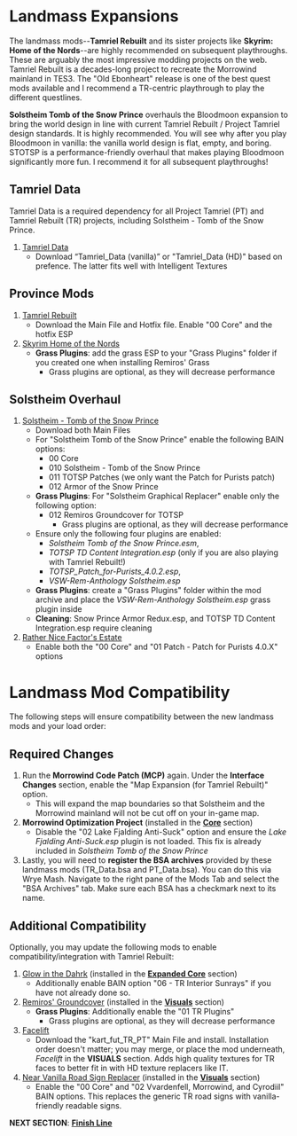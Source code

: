 # Landmass Expansions
The landmass mods--**Tamriel Rebuilt** and its sister projects like **Skyrim: Home of the Nords**--are highly recommended on subsequent playthroughs. These are arguably the most impressive modding projects on the web. Tamriel Rebuilt is a decades-long project to recreate the Morrowind mainland in TES3. The "Old Ebonheart" release is one of the best quest mods available and I recommend a TR-centric playthrough to play the different questlines.

**Solstheim Tomb of the Snow Prince** overhauls the Bloodmoon expansion to bring the world design in line with current Tamriel Rebuilt / Project Tamriel design standards. It is highly recommended. You will see why after you play Bloodmoon in vanilla: the vanilla world design is flat, empty, and boring. STOTSP is a performance-friendly overhaul that makes playing Bloodmoon significantly more fun. I recommend it for all subsequent playthroughs!

## Tamriel Data
Tamriel Data is a required dependency for all Project Tamriel (PT) and Tamriel Rebuilt (TR) projects, including Solstheim - Tomb of the Snow Prince.
1. [Tamriel Data](https://www.nexusmods.com/morrowind/mods/44537?)
	- Download “Tamriel_Data (vanilla)” or "Tamriel_Data (HD)" based on prefence. The latter fits well with Intelligent Textures

## Province Mods
1. [Tamriel Rebuilt](https://www.nexusmods.com/morrowind/mods/42145?)
	- Download the Main File and Hotfix file. Enable "00 Core" and the hotfix ESP
1. [Skyrim Home of the Nords](https://www.nexusmods.com/morrowind/mods/44921?)
	- **Grass Plugins**: add the grass ESP to your "Grass Plugins" folder if you created one when installing Remiros' Grass
		- Grass plugins are optional, as they will decrease performance

## Solstheim Overhaul
1. [Solstheim - Tomb of the Snow Prince](https://www.nexusmods.com/morrowind/mods/46810)
	- Download both Main Files
	- For "Solstheim Tomb of the Snow Prince" enable the following BAIN options:
		- 00 Core
		- 010 Solstheim - Tomb of the Snow Prince
		- 011 TOTSP Patches (we only want the Patch for Purists patch)
		- 012 Armor of the Snow Prince
	- **Grass Plugins**: For "Solstheim Graphical Replacer" enable only the following option:
		- 012 Remiros Groundcover for TOTSP
			- Grass plugins are optional, as they will decrease performance
	- Ensure only the following four plugins are enabled: 
		- *Solstheim Tomb of the Snow Prince.esm*, 
		- *TOTSP TD Content Integration.esp* (only if you are also playing with Tamriel Rebuilt!)
		- *TOTSP_Patch_for-Purists_4.0.2.esp*, 
		- *VSW-Rem-Anthology Solstheim.esp*
	- **Grass Plugins**: create a "Grass Plugins" folder within the mod archive and place the *VSW-Rem-Anthology Solstheim.esp* grass plugin inside
	- **Cleaning**: Snow Prince Armor Redux.esp, and TOTSP TD Content Integration.esp require cleaning
1. [Rather Nice Factor's Estate](https://www.nexusmods.com/morrowind/mods/47933?)
	- Enable both the "00 Core" and "01 Patch - Patch for Purists 4.0.X" options

# Landmass Mod Compatibility
The following steps will ensure compatibility between the new landmass mods and your load order:

## Required Changes
1. Run the **Morrowind Code Patch (MCP)** again. Under the **Interface Changes** section, enable the "Map Expansion (for Tamriel Rebuilt)" option. 
	- This will expand the map boundaries so that Solstheim and the Morrowind mainland will not be cut off on your in-game map.
1. **Morrowind Optimization Project** (installed in the [**Core**](https://github.com/doublemoulinet/Morrowind-Modular-Mod-Guide/blob/master/CORE.md) section)
	- Disable the "02 Lake Fjalding Anti-Suck" option and ensure the *Lake Fjalding Anti-Suck.esp* plugin is not loaded. This fix is already included in *Solstheim Tomb of the Snow Prince*
1. Lastly, you will need to **register the BSA archives** provided by these landmass mods (TR_Data.bsa and PT_Data.bsa). You can do this via Wrye Mash. Navigate to the right pane of the Mods Tab and select the "BSA Archives" tab. Make sure each BSA has a checkmark next to its name.

## Additional Compatibility
Optionally, you may update the following mods to enable compatibility/integration with Tamriel Rebuilt:
1. [Glow in the Dahrk](https://www.nexusmods.com/morrowind/mods/45886?) (installed in the [**Expanded Core**](https://github.com/doublemoulinet/Morrowind-Modular-Mod-Guide/blob/master/EXPANDEDCORE.md) section)
	- Additionally enable BAIN option "06 - TR Interior Sunrays" if you have not already done so.
1. [Remiros' Groundcover](https://www.nexusmods.com/morrowind/mods/46733?) (installed in the [**Visuals**](https://github.com/doublemoulinet/Morrowind-Modular-Mod-Guide/blob/master/VISUALS.md) section)
	- **Grass Plugins**: Additionally enable the "01 TR Plugins"
		- Grass plugins are optional, as they will decrease performance
1. [Facelift](https://www.nexusmods.com/morrowind/mods/47617?)
	- Download the "kart_fut_TR_PT" Main File and install. Installation order doesn't matter; you may merge, or place the mod underneath, *Facelift* in the **VISUALS** section. Adds high quality textures for TR faces to better fit in with HD texture replacers like IT.
1. [Near Vanilla Road Sign Replacer](https://www.nexusmods.com/morrowind/mods/44957?) (installed in the [**Visuals**](https://github.com/doublemoulinet/Morrowind-Modular-Mod-Guide/blob/master/VISUALS.md) section)
	- Enable the "00 Core" and "02 Vvardenfell, Morrowind, and Cyrodiil" BAIN options. This replaces the generic TR road signs with vanilla-friendly readable signs.

**NEXT SECTION**:
[**Finish Line**](https://github.com/doublemoulinet/Morrowind-Modular-Mod-Guide/blob/master/FINISHLINE.md)